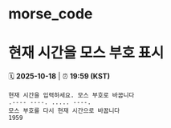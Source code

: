 # morse_code
# 현재 시간을 모스 부호 표시
<!-- MORSE_TIME_START -->
🗓️ **2025-10-18** | ⏰ **19:59 (KST)**

```
현재 시간을 입력하세요. 모스 부호로 바꿉니다
.---- ----. ..... ----.
모스 부호를 다시 현재 시간으로 바꿉니다
1959
```
<!-- MORSE_TIME_END -->
